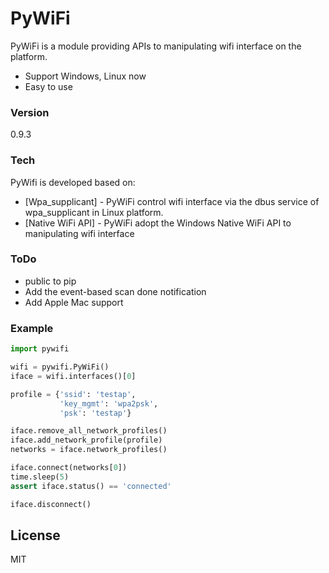 # PyWiFi

PyWiFi is a module providing APIs to manipulating wifi interface on the platform.

  - Support Windows, Linux now
  - Easy to use
 
### Version
0.9.3

### Tech

PyWifi is developed based on:

* [Wpa_supplicant] - PyWiFi control wifi interface via the dbus service of wpa_supplicant in Linux platform. 
* [Native WiFi API] - PyWiFi adopt the Windows Native WiFi API to manipulating wifi interface

### ToDo

- public to pip
- Add the event-based scan done notification
- Add Apple Mac support

### Example

```python
import pywifi

wifi = pywifi.PyWiFi()
iface = wifi.interfaces()[0]

profile = {'ssid': 'testap',
           'key_mgmt': 'wpa2psk',
           'psk': 'testap'}

iface.remove_all_network_profiles()
iface.add_network_profile(profile)
networks = iface.network_profiles()

iface.connect(networks[0])
time.sleep(5)
assert iface.status() == 'connected'

iface.disconnect()
```

License
----

MIT
